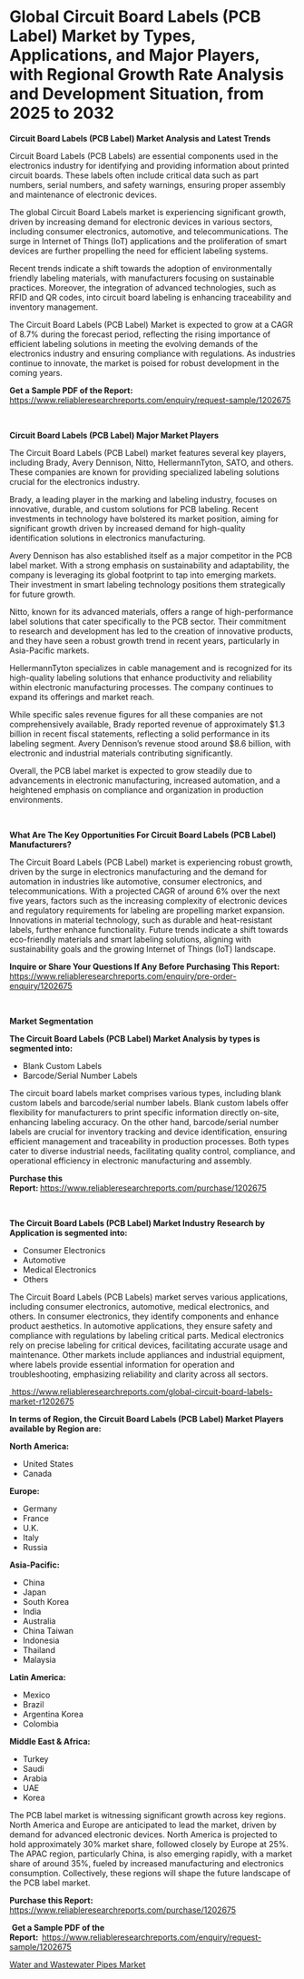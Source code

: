 <p><h1>Global Circuit Board Labels (PCB Label) Market by Types, Applications, and Major Players, with Regional Growth Rate Analysis and Development Situation, from 2025 to 2032</h1></p><p><strong>Circuit Board Labels (PCB Label) Market Analysis and Latest Trends</strong></p>
<p><p>Circuit Board Labels (PCB Labels) are essential components used in the electronics industry for identifying and providing information about printed circuit boards. These labels often include critical data such as part numbers, serial numbers, and safety warnings, ensuring proper assembly and maintenance of electronic devices. </p><p>The global Circuit Board Labels market is experiencing significant growth, driven by increasing demand for electronic devices in various sectors, including consumer electronics, automotive, and telecommunications. The surge in Internet of Things (IoT) applications and the proliferation of smart devices are further propelling the need for efficient labeling systems. </p><p>Recent trends indicate a shift towards the adoption of environmentally friendly labeling materials, with manufacturers focusing on sustainable practices. Moreover, the integration of advanced technologies, such as RFID and QR codes, into circuit board labeling is enhancing traceability and inventory management. </p><p>The Circuit Board Labels (PCB Label) Market is expected to grow at a CAGR of 8.7% during the forecast period, reflecting the rising importance of efficient labeling solutions in meeting the evolving demands of the electronics industry and ensuring compliance with regulations. As industries continue to innovate, the market is poised for robust development in the coming years.</p></p>
<p><strong>Get a Sample PDF of the Report:&nbsp;</strong> <a href="https://www.reliableresearchreports.com/enquiry/request-sample/1202675?utm_campaign=2243&utm_medium=2&utm_source=Github&utm_content=ia&utm_term=03042025&utm_id=circuit-board-labels-pcb-label">https://www.reliableresearchreports.com/enquiry/request-sample/1202675</a></p>
<p>&nbsp;</p>
<p><strong>Circuit Board Labels (PCB Label) Major Market Players</strong></p>
<p><p>The Circuit Board Labels (PCB Label) market features several key players, including Brady, Avery Dennison, Nitto, HellermannTyton, SATO, and others. These companies are known for providing specialized labeling solutions crucial for the electronics industry. </p><p>Brady, a leading player in the marking and labeling industry, focuses on innovative, durable, and custom solutions for PCB labeling. Recent investments in technology have bolstered its market position, aiming for significant growth driven by increased demand for high-quality identification solutions in electronics manufacturing.</p><p>Avery Dennison has also established itself as a major competitor in the PCB label market. With a strong emphasis on sustainability and adaptability, the company is leveraging its global footprint to tap into emerging markets. Their investment in smart labeling technology positions them strategically for future growth.</p><p>Nitto, known for its advanced materials, offers a range of high-performance label solutions that cater specifically to the PCB sector. Their commitment to research and development has led to the creation of innovative products, and they have seen a robust growth trend in recent years, particularly in Asia-Pacific markets.</p><p>HellermannTyton specializes in cable management and is recognized for its high-quality labeling solutions that enhance productivity and reliability within electronic manufacturing processes. The company continues to expand its offerings and market reach.</p><p>While specific sales revenue figures for all these companies are not comprehensively available, Brady reported revenue of approximately $1.3 billion in recent fiscal statements, reflecting a solid performance in its labeling segment. Avery Dennison’s revenue stood around $8.6 billion, with electronic and industrial materials contributing significantly.</p><p>Overall, the PCB label market is expected to grow steadily due to advancements in electronic manufacturing, increased automation, and a heightened emphasis on compliance and organization in production environments.</p></p>
<p>&nbsp;</p>
<p><strong>What Are The Key Opportunities For Circuit Board Labels (PCB Label) Manufacturers?</strong></p>
<p><p>The Circuit Board Labels (PCB Label) market is experiencing robust growth, driven by the surge in electronics manufacturing and the demand for automation in industries like automotive, consumer electronics, and telecommunications. With a projected CAGR of around 6% over the next five years, factors such as the increasing complexity of electronic devices and regulatory requirements for labeling are propelling market expansion. Innovations in material technology, such as durable and heat-resistant labels, further enhance functionality. Future trends indicate a shift towards eco-friendly materials and smart labeling solutions, aligning with sustainability goals and the growing Internet of Things (IoT) landscape.</p></p>
<p><strong>Inquire or Share Your Questions If Any Before Purchasing This Report:</strong> <a href="https://www.reliableresearchreports.com/enquiry/pre-order-enquiry/1202675?utm_campaign=2243&utm_medium=2&utm_source=Github&utm_content=ia&utm_term=03042025&utm_id=circuit-board-labels-pcb-label">https://www.reliableresearchreports.com/enquiry/pre-order-enquiry/1202675</a></p>
<p>&nbsp;</p>
<p><strong>Market Segmentation</strong></p>
<p><strong>The Circuit Board Labels (PCB Label) Market Analysis by types is segmented into:</strong></p>
<p><ul><li>Blank Custom Labels</li><li>Barcode/Serial Number Labels</li></ul></p>
<p><p>The circuit board labels market comprises various types, including blank custom labels and barcode/serial number labels. Blank custom labels offer flexibility for manufacturers to print specific information directly on-site, enhancing labeling accuracy. On the other hand, barcode/serial number labels are crucial for inventory tracking and device identification, ensuring efficient management and traceability in production processes. Both types cater to diverse industrial needs, facilitating quality control, compliance, and operational efficiency in electronic manufacturing and assembly.</p></p>
<p><strong>Purchase this Report:&nbsp;</strong><a href="https://www.reliableresearchreports.com/purchase/1202675?utm_campaign=2243&utm_medium=2&utm_source=Github&utm_content=ia&utm_term=03042025&utm_id=circuit-board-labels-pcb-label">https://www.reliableresearchreports.com/purchase/1202675</a></p>
<p>&nbsp;</p>
<p><strong>The Circuit Board Labels (PCB Label) Market Industry Research by Application is segmented into:</strong></p>
<p><ul><li>Consumer Electronics</li><li>Automotive</li><li>Medical Electronics</li><li>Others</li></ul></p>
<p><p>The Circuit Board Labels (PCB Labels) market serves various applications, including consumer electronics, automotive, medical electronics, and others. In consumer electronics, they identify components and enhance product aesthetics. In automotive applications, they ensure safety and compliance with regulations by labeling critical parts. Medical electronics rely on precise labeling for critical devices, facilitating accurate usage and maintenance. Other markets include appliances and industrial equipment, where labels provide essential information for operation and troubleshooting, emphasizing reliability and clarity across all sectors.</p></p>
<p><a href="https://www.reliableresearchreports.com/global-circuit-board-labels-market-r1202675?utm_campaign=2243&utm_medium=2&utm_source=Github&utm_content=ia&utm_term=03042025&utm_id=circuit-board-labels-pcb-label">&nbsp;https://www.reliableresearchreports.com/global-circuit-board-labels-market-r1202675</a></p>
<p><strong>In terms of Region, the Circuit Board Labels (PCB Label) Market Players available by Region are:</strong></p>
<p>
    <p> <strong> North America: </strong>
        <ul>
            <li>United States</li>
            <li>Canada</li>
        </ul>
        </p> 
    <p> <strong> Europe: </strong>
        <ul>
            <li>Germany</li>
            <li>France</li>
            <li>U.K.</li>
            <li>Italy</li>
            <li>Russia</li>
        </ul>
        </p> 
    <p> <strong> Asia-Pacific: </strong>
        <ul>
            <li>China</li>
            <li>Japan</li>
            <li>South Korea</li>
            <li>India</li>
            <li>Australia</li>
            <li>China Taiwan</li>
            <li>Indonesia</li>
            <li>Thailand</li>
            <li>Malaysia</li>
        </ul>
        </p> 
    <p> <strong> Latin America: </strong>
        <ul>
            <li>Mexico</li>
            <li>Brazil</li>
            <li>Argentina Korea</li>
            <li>Colombia</li>
        </ul>
        </p> 
    <p> <strong> Middle East & Africa: </strong>
        <ul>
            <li>Turkey</li>
            <li>Saudi</li>
            <li>Arabia</li>
            <li>UAE</li>
            <li>Korea</li>
        </ul>
    </p>
    </p>
<p><p>The PCB label market is witnessing significant growth across key regions. North America and Europe are anticipated to lead the market, driven by demand for advanced electronic devices. North America is projected to hold approximately 30% market share, followed closely by Europe at 25%. The APAC region, particularly China, is also emerging rapidly, with a market share of around 35%, fueled by increased manufacturing and electronics consumption. Collectively, these regions will shape the future landscape of the PCB label market.</p></p>
<p><strong>Purchase this Report: </strong><a href="https://www.reliableresearchreports.com/purchase/1202675?utm_campaign=2243&utm_medium=2&utm_source=Github&utm_content=ia&utm_term=03042025&utm_id=circuit-board-labels-pcb-label">https://www.reliableresearchreports.com/purchase/1202675</a></p>
<p>&nbsp;<strong>Get a Sample PDF of the Report:&nbsp;&nbsp;</strong><a href="https://www.reliableresearchreports.com/enquiry/request-sample/1202675?utm_campaign=2243&utm_medium=2&utm_source=Github&utm_content=ia&utm_term=03042025&utm_id=circuit-board-labels-pcb-label">https://www.reliableresearchreports.com/enquiry/request-sample/1202675</a></p>
<p><strong></strong></p>
<p><p><a href="https://github.com/jerhoskinson197676/Market-Research-Report-List-1/blob/main/water-and-wastewater-pipes-market.md?utm_campaign=2243&utm_medium=2&utm_source=Github&utm_content=ia&utm_term=03042025&utm_id=circuit-board-labels-pcb-label">Water and Wastewater Pipes Market</a></p></p>